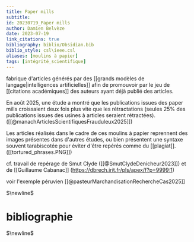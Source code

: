 ```yaml
---
title: Paper mills
subtitle:
id: 20230719_Paper mills
author: Damien Belvèze
date: 2023-07-19
link_citations: true
bibliography: biblio/Obsidian.bib
biblio_style: csl\ieee.csl
aliases: [moulins à papier]
tags: [intégrité_scientifique]
---
```


fabrique d'articles générés par des [[grands modèles de langage|intelligences artificielles]] afin de promouvoir par le jeu de [[citations académiques]] des auteurs ayant déjà publié des articles. 

En août 2025, une étude a montré que les publications issues des paper mills croissaient deux fois plus vite que les rétractations (seules 25% des publications issues des usines à articles seraient rétractées).
([[@manachArticlesScientifiquesFrauduleux2025]])

Les articles réalisés dans le cadre de ces moulins à papier reprennent des images présentes dans d'autres études, ou bien présentent une syntaxe souvent tarabiscotée pour éviter d'être repérés comme du [[plagiat]].
([[tortured_phrases.PNG]])

cf. travail de repérage de Smut Clyde ([[@SmutClydeDenicheur2023]]) et de [[Guillaume Cabanac]] (https://dbrech.irit.fr/pls/apex/f?p=9999:1)

voir l'exemple péruvien [[@pasteurMarchandisationRechercheCas2025]]

$\newline$
# bibliographie
$\newline$






